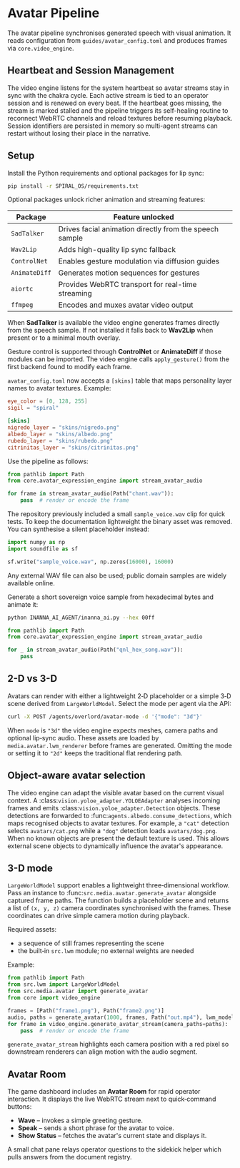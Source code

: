 # Avatar Pipeline

The avatar pipeline synchronises generated speech with visual animation. It reads
configuration from `guides/avatar_config.toml` and produces frames via
`core.video_engine`.

## Heartbeat and Session Management

The video engine listens for the system heartbeat so avatar streams stay in sync
with the chakra cycle. Each active stream is tied to an operator session and is
renewed on every beat. If the heartbeat goes missing, the stream is marked
stalled and the pipeline triggers its self-healing routine to reconnect WebRTC
channels and reload textures before resuming playback. Session identifiers are
persisted in memory so multi-agent streams can restart without losing their
place in the narrative.

## Setup

Install the Python requirements and optional packages for lip sync:

```bash
pip install -r SPIRAL_OS/requirements.txt
```

Optional packages unlock richer animation and streaming features:

| Package    | Feature unlocked |
|------------|-----------------|
| `SadTalker` | Drives facial animation directly from the speech sample |
| `Wav2Lip`  | Adds high-quality lip sync fallback |
| `ControlNet` | Enables gesture modulation via diffusion guides |
| `AnimateDiff` | Generates motion sequences for gestures |
| `aiortc`   | Provides WebRTC transport for real-time streaming |
| `ffmpeg`   | Encodes and muxes avatar video output |

When **SadTalker** is available the video engine generates frames directly from
the speech sample. If not installed it falls back to **Wav2Lip** when present or
to a minimal mouth overlay.

Gesture control is supported through **ControlNet** or **AnimateDiff** if those
modules can be imported. The video engine calls `apply_gesture()` from the first
backend found to modify each frame.

`avatar_config.toml` now accepts a `[skins]` table that maps personality layer
names to avatar textures. Example:

```toml
eye_color = [0, 128, 255]
sigil = "spiral"

[skins]
nigredo_layer = "skins/nigredo.png"
albedo_layer = "skins/albedo.png"
rubedo_layer = "skins/rubedo.png"
citrinitas_layer = "skins/citrinitas.png"
```

Use the pipeline as follows:

```python
from pathlib import Path
from core.avatar_expression_engine import stream_avatar_audio

for frame in stream_avatar_audio(Path("chant.wav")):
    pass  # render or encode the frame
```

The repository previously included a small `sample_voice.wav` clip for quick
tests. To keep the documentation lightweight the binary asset was removed. You
can synthesise a silent placeholder instead:

```python
import numpy as np
import soundfile as sf

sf.write("sample_voice.wav", np.zeros(16000), 16000)
```

Any external WAV file can also be used; public domain samples are widely available online.

Generate a short sovereign voice sample from hexadecimal bytes and animate it:

```bash
python INANNA_AI_AGENT/inanna_ai.py --hex 00ff
```

```python
from pathlib import Path
from core.avatar_expression_engine import stream_avatar_audio

for _ in stream_avatar_audio(Path("qnl_hex_song.wav")):
    pass
```

## 2-D vs 3-D

Avatars can render with either a lightweight 2‑D placeholder or a simple 3‑D
scene derived from ``LargeWorldModel``. Select the mode per agent via the API:

```bash
curl -X POST /agents/overlord/avatar-mode -d '{"mode": "3d"}'
```

When ``mode`` is ``"3d"`` the video engine expects meshes, camera paths and
optional lip‑sync audio. These assets are loaded by
``media.avatar.lwm_renderer`` before frames are generated. Omitting the mode or
setting it to ``"2d"`` keeps the traditional flat rendering path.

## Object-aware avatar selection

The video engine can adapt the visible avatar based on the current visual
context. A :class:`vision.yoloe_adapter.YOLOEAdapter` analyses incoming frames
and emits :class:`vision.yoloe_adapter.Detection` objects. These detections are
forwarded to :func:`agents.albedo.consume_detections`, which maps recognised
objects to avatar textures. For example, a ``"cat"`` detection selects
``avatars/cat.png`` while a ``"dog"`` detection loads ``avatars/dog.png``. When
no known objects are present the default texture is used. This allows external
scene objects to dynamically influence the avatar's appearance.

## 3-D mode

`LargeWorldModel` support enables a lightweight three‑dimensional workflow. Pass
an instance to :func:`src.media.avatar.generate_avatar` alongside captured frame
paths. The function builds a placeholder scene and returns a list of
``(x, y, z)`` camera coordinates synchronised with the frames. These coordinates
can drive simple camera motion during playback.

Required assets:

- a sequence of still frames representing the scene
- the built‑in ``src.lwm`` module; no external weights are needed

Example:

```python
from pathlib import Path
from src.lwm import LargeWorldModel
from src.media.avatar import generate_avatar
from core import video_engine

frames = [Path("frame1.png"), Path("frame2.png")]
audio, paths = generate_avatar(1000, frames, Path("out.mp4"), lwm_model=LargeWorldModel())
for frame in video_engine.generate_avatar_stream(camera_paths=paths):
    pass  # render or encode the frame
```

`generate_avatar_stream` highlights each camera position with a red pixel so
downstream renderers can align motion with the audio segment.

## Avatar Room

The game dashboard includes an **Avatar Room** for rapid operator interaction.
It displays the live WebRTC stream next to quick‑command buttons:

- **Wave** – invokes a simple greeting gesture.
- **Speak** – sends a short phrase for the avatar to voice.
- **Show Status** – fetches the avatar's current state and displays it.

A small chat pane relays operator questions to the sidekick helper which pulls
answers from the document registry.
